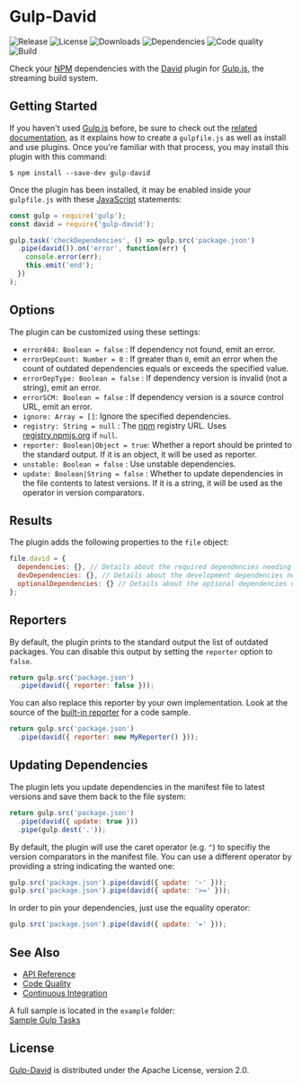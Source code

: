 # Gulp-David
![Release](https://img.shields.io/npm/v/gulp-david.svg) ![License](https://img.shields.io/npm/l/gulp-david.svg) ![Downloads](https://img.shields.io/npm/dm/gulp-david.svg) ![Dependencies](https://img.shields.io/david/cedx/gulp-david.svg) ![Code quality](https://img.shields.io/codacy/grade/e27821fb6289410b8f58338c7e0bc686.svg) ![Build](https://img.shields.io/travis/cedx/gulp-david.svg)

Check your [NPM](https://www.npmjs.com) dependencies with the [David](https://david-dm.org) plugin for [Gulp.js](http://gulpjs.com), the streaming build system.

## Getting Started
If you haven't used [Gulp.js](http://gulpjs.com) before, be sure to check out the [related documentation](https://github.com/gulpjs/gulp/blob/master/docs/README.md), as it explains how to create a `gulpfile.js` as well as install and use plugins. Once you're familiar with that process, you may install this plugin with this command:

```shell
$ npm install --save-dev gulp-david
```

Once the plugin has been installed, it may be enabled inside your `gulpfile.js` with these [JavaScript](https://developer.mozilla.org/en-US/docs/Web/JavaScript) statements:

```javascript
const gulp = require('gulp');
const david = require('gulp-david');

gulp.task('checkDependencies', () => gulp.src('package.json')
  .pipe(david()).on('error', function(err) {
    console.error(err);
    this.emit('end');
  })
);

```

## Options
The plugin can be customized using these settings:

- `error404: Boolean = false` : If dependency not found, emit an error.
- `errorDepCount: Number = 0` : If greater than `0`, emit an error when the count of outdated dependencies equals or exceeds the specified value.
- `errorDepType: Boolean = false` : If dependency version is invalid (not a string), emit an error.
- `errorSCM: Boolean = false` : If dependency version is a source control URL, emit an error.
- `ignore: Array = []`: Ignore the specified dependencies.
- `registry: String = null` : The [npm](https://www.npmjs.com) registry URL. Uses [registry.npmjs.org](https://registry.npmjs.org) if `null`.
- `reporter: Boolean|Object = true`: Whether a report should be printed to the standard output. If it is an object, it will be used as reporter.
- `unstable: Boolean = false` : Use unstable dependencies.
- `update: Boolean|String = false` : Whether to update dependencies in the file contents to latest versions. If it is a string, it will be used as the operator in version comparators.

## Results
The plugin adds the following properties to the `file` object:

```javascript
file.david = {
  dependencies: {}, // Details about the required dependencies needing an update.
  devDependencies: {}, // Details about the development dependencies needing an update.
  optionalDependencies: {} // Details about the optional dependencies needing an update.
};
```

## Reporters
By default, the plugin prints to the standard output the list of outdated packages.
You can disable this output by setting the `reporter` option to `false`.

```javascript
return gulp.src('package.json')
  .pipe(david({ reporter: false }));
```

You can also replace this reporter by your own implementation.
Look at the source of the [built-in reporter](https://github.com/cedx/gulp-david/blob/master/lib/reporter.js) for a code sample.

```javascript
return gulp.src('package.json')
  .pipe(david({ reporter: new MyReporter() }));
```

## Updating Dependencies
The plugin lets you update dependencies in the manifest file to latest versions and save them back to the file system:

```javascript
return gulp.src('package.json')
  .pipe(david({ update: true }))
  .pipe(gulp.dest('.'));
```

By default, the plugin will use the caret operator (e.g. `^`) to specifiy the version comparators in the manifest file.
You can use a different operator by providing a string indicating the wanted one:

```javascript
gulp.src('package.json').pipe(david({ update: '~' }));
gulp.src('package.json').pipe(david({ update: '>=' }));
```

In order to pin your dependencies, just use the equality operator:

```javascript
gulp.src('package.json').pipe(david({ update: '=' }));
```

## See Also
- [API Reference](http://dev.belin.io/gulp-david)
- [Code Quality](https://www.codacy.com/app/cedx/gulp-david)
- [Continuous Integration](https://travis-ci.org/cedx/gulp-david)

A full sample is located in the `example` folder:  
[Sample Gulp Tasks](https://github.com/cedx/gulp-david/blob/master/example/gulpfile.js)

## License
[Gulp-David](https://github.com/cedx/gulp-david) is distributed under the Apache License, version 2.0.
